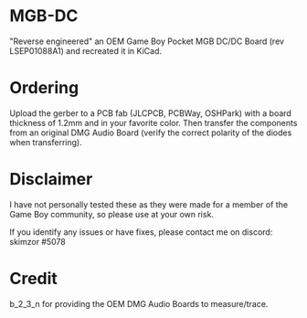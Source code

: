 # MGB-DC
"Reverse engineered" an OEM Game Boy Pocket MGB DC/DC Board (rev LSEP01088A1) and recreated it in KiCad.

# Ordering

Upload the gerber to a PCB fab (JLCPCB, PCBWay, OSHPark) with a board thickness of 1.2mm and in your favorite color.  Then transfer the components from an original DMG Audio Board (verify the correct polarity of the diodes when transferring).  

# Disclaimer

I have not personally tested these as they were made for a member of the Game Boy community, so please use at your own risk.

If you identify any issues or have fixes, please contact me on discord: skimzor #5078

# Credit

b_2_3_n for providing the OEM DMG Audio Boards to measure/trace.
